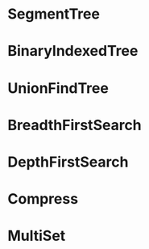 # SegmentTree
>
# BinaryIndexedTree
>
# UnionFindTree
>
# BreadthFirstSearch
>
# DepthFirstSearch
>
# Compress
>
# MultiSet
>
